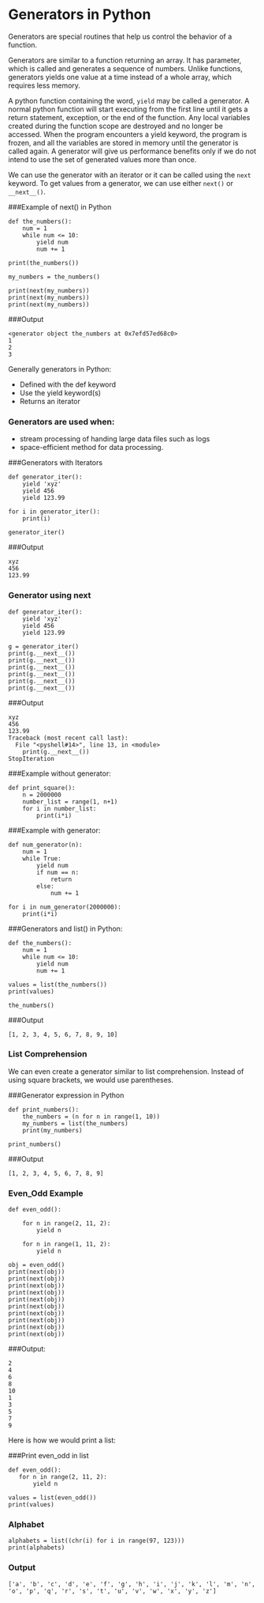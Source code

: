 # Generators in Python

Generators are special routines that help us control the behavior of a function. 

Generators are similar to a function returning an array. It has parameter, which is called and generates a sequence of numbers. Unlike functions, generators yields one value at a time instead of a whole array, which requires less memory.

A python function containing the word, `yield` may be called a generator. A normal python function will start executing from the first line until it gets a return statement, exception, or the end of the function. Any local variables created during the function scope are destroyed and no longer be accessed. When the program encounters a yield keyword, the program is frozen, and all the variables are stored in memory until the generator is called again. A generator will give us performance benefits only if we do not intend to use the set of generated values more than once. 

We can use the generator with an iterator or it can be called using the `next` keyword. To get values from a generator, we can use either `next()` or `__next__()`.

###Example of next() in Python
```
def the_numbers():
    num = 1
    while num <= 10:
        yield num
        num += 1

print(the_numbers())

my_numbers = the_numbers()

print(next(my_numbers))
print(next(my_numbers))
print(next(my_numbers))
```
###Output
```
<generator object the_numbers at 0x7efd57ed68c0>
1
2
3
```


Generally generators in Python:

* Defined with the def keyword
* Use the yield keyword(s)
* Returns an iterator 

### Generators are used when:
* stream processing of handing large data files such as logs
* space-efficient method for data processing. 

###Generators with Iterators

```
def generator_iter():
    yield 'xyz'
    yield 456
    yield 123.99

for i in generator_iter():
    print(i)

generator_iter()
```

###Output
```
xyz
456
123.99
```

### Generator using next
```
def generator_iter():
    yield 'xyz'
    yield 456
    yield 123.99

g = generator_iter()
print(g.__next__())
print(g.__next__())
print(g.__next__())
print(g.__next__())
print(g.__next__())
print(g.__next__())

```

###Output
```
xyz
456
123.99
Traceback (most recent call last):
  File "<pyshell#14>", line 13, in <module>
    print(g.__next__())
StopIteration
```
###Example without generator:
```
def print_square():
    n = 2000000
    number_list = range(1, n+1)
    for i in number_list:
        print(i*i)

```

###Example with generator:
```
def num_generator(n):
    num = 1
    while True:
        yield num
        if num == n:
            return
        else:
            num += 1

for i in num_generator(2000000):
    print(i*i)
```

###Generators and list() in Python:
```
def the_numbers():
    num = 1
    while num <= 10:
        yield num
        num += 1

values = list(the_numbers())
print(values)

the_numbers()
```

###Output
```
[1, 2, 3, 4, 5, 6, 7, 8, 9, 10]
```

### List Comprehension
We can even create a generator similar to list comprehension. Instead of using square brackets, we would use parentheses. 

###Generator expression in Python
```
def print_numbers():
    the_numbers = (n for n in range(1, 10))
    my_numbers = list(the_numbers)
    print(my_numbers)

print_numbers()
```

###Output
```
[1, 2, 3, 4, 5, 6, 7, 8, 9]
```

### Even_Odd Example
```
def even_odd():

    for n in range(2, 11, 2):
        yield n

    for n in range(1, 11, 2):
        yield n

obj = even_odd()
print(next(obj))
print(next(obj))
print(next(obj))
print(next(obj))
print(next(obj))
print(next(obj))
print(next(obj))
print(next(obj))
print(next(obj))
print(next(obj))
```

###Output:
```
2
4
6
8
10
1
3
5
7
9
```

Here is how we would print a list:

###Print even_odd in list
```
def even_odd():
   for n in range(2, 11, 2):
       yield n

values = list(even_odd())
print(values)
```

### Alphabet
```
alphabets = list((chr(i) for i in range(97, 123)))
print(alphabets)
```
### Output
```
['a', 'b', 'c', 'd', 'e', 'f', 'g', 'h', 'i', 'j', 'k', 'l', 'm', 'n', 'o', 'p', 'q', 'r', 's', 't', 'u', 'v', 'w', 'x', 'y', 'z']
```

